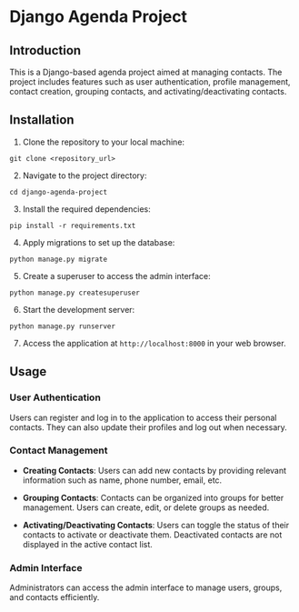 # Django Agenda Project

## Introduction

This is a Django-based agenda project aimed at managing contacts. The project includes features such as user authentication, profile management, contact creation, grouping contacts, and activating/deactivating contacts.

## Installation

1. Clone the repository to your local machine:

```
git clone <repository_url>
```

2. Navigate to the project directory:

```
cd django-agenda-project
```

3. Install the required dependencies:

```
pip install -r requirements.txt
```

4. Apply migrations to set up the database:

```
python manage.py migrate
```

5. Create a superuser to access the admin interface:

```
python manage.py createsuperuser
```

6. Start the development server:

```
python manage.py runserver
```

7. Access the application at `http://localhost:8000` in your web browser.

## Usage

### User Authentication

Users can register and log in to the application to access their personal contacts. They can also update their profiles and log out when necessary.

### Contact Management

- **Creating Contacts**: Users can add new contacts by providing relevant information such as name, phone number, email, etc.
  
- **Grouping Contacts**: Contacts can be organized into groups for better management. Users can create, edit, or delete groups as needed.

- **Activating/Deactivating Contacts**: Users can toggle the status of their contacts to activate or deactivate them. Deactivated contacts are not displayed in the active contact list.

### Admin Interface

Administrators can access the admin interface to manage users, groups, and contacts efficiently.

